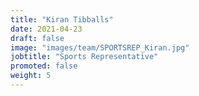 ```yaml
---
title: "Kiran Tibballs"
date: 2021-04-23
draft: false
image: "images/team/SPORTSREP_Kiran.jpg"
jobtitle: "Sports Representative"
promoted: false
weight: 5
---
```

